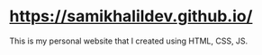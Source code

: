 # https://samikhalildev.github.io/

This is my personal website that I created using HTML, CSS, JS.
